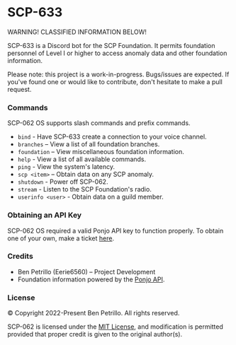 # SCP-633

WARNING! CLASSIFIED INFORMATION BELOW!

SCP-633 is a Discord bot for the SCP Foundation. It permits foundation personnel of Level I or higher to access anomaly data and other foundation information.

Please note: this project is a work-in-progress. Bugs/issues are expected. If you've found one or would like to contribute, don't hesitate to make a pull request.

### Commands

SCP-062 OS supports slash commands and prefix commands.

- ``bind`` - Have SCP-633 create a connection to your voice channel.
- ``branches`` – View a list of all foundation branches.
- ``foundation`` – View miscellaneous foundation information.
- ``help`` - View a list of all available commands.
- ``ping`` - View the system's latency.
- ``scp <item>`` – Obtain data on any SCP anomaly.
- ``shutdown`` - Power off SCP-062.
- ``stream`` - Listen to the SCP Foundation's radio.
- ``userinfo <user>`` - Obtain data on a guild member.

### Obtaining an API Key

SCP-062 OS required a valid Ponjo API key to function properly. To obtain one of your own, make a ticket [here](https://ponjo.club/discord).

### Credits

- Ben Petrillo (Eerie6560) – Project Development
- Foundation information powered by the [Ponjo API](https://app.ponjo.club).

### License

© Copyright 2022-Present Ben Petrillo. All rights reserved.

SCP-062 is licensed under the [MIT License](https://www.mit.edu/~amini/LICENSE.md), and modification is permitted provided that proper credit is given to the original author(s).
